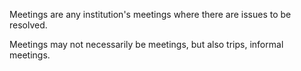 Meetings are any institution's meetings where there are issues to
be resolved.

Meetings may not necessarily be meetings, but also trips, informal meetings.
